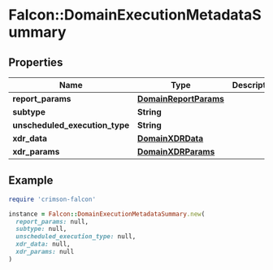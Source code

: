 # Falcon::DomainExecutionMetadataSummary

## Properties

| Name | Type | Description | Notes |
| ---- | ---- | ----------- | ----- |
| **report_params** | [**DomainReportParams**](DomainReportParams.md) |  |  |
| **subtype** | **String** |  |  |
| **unscheduled_execution_type** | **String** |  |  |
| **xdr_data** | [**DomainXDRData**](DomainXDRData.md) |  |  |
| **xdr_params** | [**DomainXDRParams**](DomainXDRParams.md) |  |  |

## Example

```ruby
require 'crimson-falcon'

instance = Falcon::DomainExecutionMetadataSummary.new(
  report_params: null,
  subtype: null,
  unscheduled_execution_type: null,
  xdr_data: null,
  xdr_params: null
)
```

